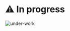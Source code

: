 # ⚠ In progress
![under-work](https://github.com/user-attachments/assets/636d582a-6e97-4a34-8ce3-902b1cf3dc64)
